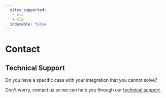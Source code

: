 ```yaml
---
  sites_supported:
   - mla
   - mlb
  indexable: false
---
```


# Contact

## Technical Support

Do you have a specific case with your integration that you cannot solve?

Don't worry, contact us so we can help you through our [technical support](https://www.mercadopago.com.ar/developers/es/support).

